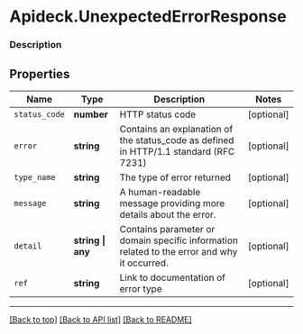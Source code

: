 # Apideck.UnexpectedErrorResponse

### Description

## Properties
Name | Type | Description | Notes
------------ | ------------- | ------------- | -------------
`status_code` | **number** | HTTP status code | [optional] 
`error` | **string** | Contains an explanation of the status_code as defined in HTTP/1.1 standard (RFC 7231) | [optional] 
`type_name` | **string** | The type of error returned | [optional] 
`message` | **string** | A human-readable message providing more details about the error. | [optional] 
`detail` | **string \| any** | Contains parameter or domain specific information related to the error and why it occurred. | [optional] 
`ref` | **string** | Link to documentation of error type | [optional] 





---

[[Back to top]](#) [[Back to API list]](../../../../README.md#documentation-for-api-endpoints) [[Back to README]](../../../../README.md)


